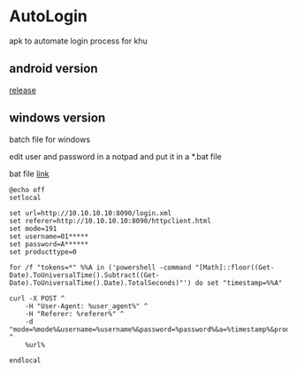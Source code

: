 # AutoLogin
apk to automate login process for khu

## android version

[release](https://github.com/MML0/AutoLogin/releases/download/apk/AutoLogin.apk)

## windows version 
batch file for windows 


edit user and password in a notpad and put it in a *.bat file

bat file [link](https://github.com/MML0/AutoLogin/blob/main/auto%20login.bat)

```batch
@echo off
setlocal

set url=http://10.10.10.10:8090/login.xml
set referer=http://10.10.10.10:8090/httpclient.html
set mode=191
set username=01*****
set password=A******
set producttype=0

for /f "tokens=*" %%A in ('powershell -command "[Math]::floor((Get-Date).ToUniversalTime().Subtract((Get-Date).ToUniversalTime().Date).TotalSeconds)"') do set "timestamp=%%A"

curl -X POST ^
    -H "User-Agent: %user_agent%" ^
    -H "Referer: %referer%" ^
    -d "mode=%mode%&username=%username%&password=%password%&a=%timestamp%&producttype=%producttype%" ^
    %url%

endlocal
```
